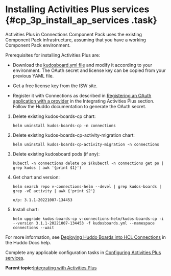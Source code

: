 # Installing Activities Plus services {#cp_3p_install_ap_services .task}

Activities Plus in Connections Component Pack uses the existing Component Pack infrastructure, assuming that you have a working Component Pack environment.

Prerequisites for installing Activities Plus are:

-   Download the [kudosboard.yml file](https://github.com/HCL-TECH-SOFTWARE/connections-automation/tree/main/roles/hcl/component-pack-harbor/templates/helmvars/kudosboards.yml.j2) and modify it according to your environment. The OAuth secret and license key can be copied from your previous YAML file.

-   Get a free license key from the ISW site.

-   Register it with Connections as described in [Registering an OAuth application with a provider](cp_3p_config_ap_oauth.dita) in the Integrating Activities Plus section. Follow the Huddo documentation to generate the OAuth secret.


1.  Delete existing kudos-boards-cp chart:

    ``` {#codeblock_idr_45r_bvb}
    helm uninstall kudos-boards-cp -n connections
    ```

2.  Delete existing kudos-boards-cp-activity-migration chart:

    ``` {#codeblock_o5y_td4_hvb}
    helm uninstall kudos-boards-cp-activity-migration -n connections
    ```

3.  Delete existing kudosboard pods \(if any\):

    ``` {#codeblock_jdr_45r_bvb}
    kubectl -n connections delete po $(kubectl -n connections get po | grep kudos | awk '{print $1}')
    ```

4.  Get chart and version:

    ``` {#codeblock_kdr_45r_bvb}
    helm search repo v-connections-helm --devel | grep kudos-boards | grep -vE activity | awk {'print $2'}
    ```

    ``` {#codeblock_ajz_4fh_dvb}
    o/p: 3.1.1-20221007-134453
    ```

5.  Install chart:

    ``` {#codeblock_ldr_45r_bvb}
    helm upgrade kudos-boards-cp v-connections-helm/kudos-boards-cp -i --version 3.1.1-20221007-134453 -f kudosboards.yml --namespace connections --wait
    ```


For more information, see [Deploying Huddo Boards into HCL Connections](https://docs.huddo.com/boards/cp/) in the Huddo Docs help.

Complete any applicable configuration tasks in [Configuring Activities Plus services](cp_3p_config_ap_intro.md).

**Parent topic:**[Integrating with Activities Plus](../install/cp_3p_integrate_intro.md)

